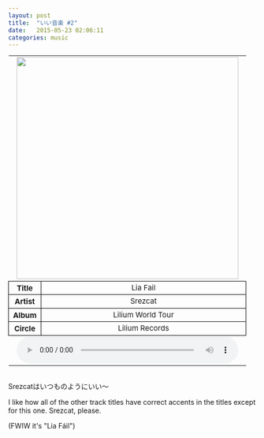 ```yaml
---
layout: post
title:  "いい音楽 #2"
date:   2015-05-23 02:06:11
categories: music
---
```


<style>
	table{margin:0 auto;}
	th{text-align:center;border: 1px solid black;width:50px;height:25px;font-size:15px;}
	td{text-align:center;border: 1px solid black;width:400px;height:25px;font-size:15px;}
	img{width:450px;}
	audio{width:450px;}
	.table-media{border:0;}
</style>
<table cellspacing="2">
	<tbody>
		<tr>
			<td class="table-media" colspan="2">
				<img src="http://orinr.in/mb/$/Lilium%20Records/Lilium%20World%20Tour/cover.jpg">
			</td>
		</tr>
		<tr>
			<th>Title</th><td>Lia Fail</td>
		</tr>
		<tr>
			<th>Artist</th><td>Srezcat</td>
		</tr>
		<tr>
			<th>Album</th><td>Lilium World Tour</td>
		</tr>
		<tr>
			<th>Circle</th><td>Lilium Records</td>
		</tr>
		<tr>
			<td class="table-media" colspan="2">
				<audio src="http://orinr.in/mb/$/Lilium%20Records/Lilium%20World%20Tour/02%20-%20Lia%20Fail.ogg" controls></audio>
			</td>
		</tr>
	</tbody>
</table>
<br>

Srezcatはいつものようにいい～

I like how all of the other track titles have correct accents in the titles except for this one.  Srezcat, please.

(FWIW it's "Lia Fáil")
